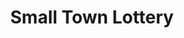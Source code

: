 ---
title: "Small Town Lottery"
url: /davao-city/small-town-lottery-deca-esperanza-road-2/
shop: lottery
---